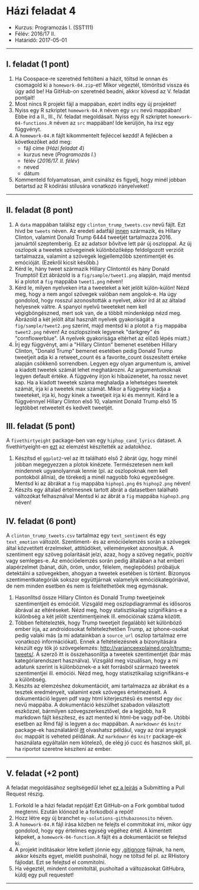 # Házi feladat 4
* Kurzus: Programozás I. (SST111)
* Félév: 2016/17 II.
* Határidő: 2017-05-01

---

## I. feladat (1 pont)
1. Ha Coospace-re szeretnéd feltölteni a házit, töltsd le onnan és csomagold ki a ```homework-04.zip```-et! Mikor végeztél, tömörítsd vissza és úgy add be! Ha GitHub-on szeretnéd beadni, akkor kövesd az V. feladat pontjait!
2. Most nincs R projekt fájl a mappában, ezért indíts egy új projektet! 
3. Nyiss egy R szkriptet ```homework-04.R``` néven egy ```src``` nevű mappában! Ebbe írd a II., III., IV. feladat megoldásait. Nyiss egy R szkriptet ```homework-04-functions.R``` néven az ```src``` mappában! Ide kerüljön, ha írsz egy függvényt.
4. A ```homework-04.R``` fájlt kikommentelt fejléccel kezdd! A fejlécben a következőket add meg: 
    - fájl címe (*Házi feladat 4*)
    - kurzus neve (*Programozás I.*)
    - félév (*2016/17. II. félév*)
    - neved
    - dátum
5. Kommenteld folyamatosan, amit csinálsz és figyelj, hogy minél jobban betartsd az R kódírási stílusára vonatkozó irányelveket!

---

## II. feladat (8 pont)

1. A ```data``` mappában találsz egy ```clinton_trump_tweets.csv``` nevű fájlt. Ezt hívd be ```tweets``` néven. Az eredeti adatfájl [innen](https://www.kaggle.com/benhamner/clinton-trump-tweets) származik, és Hillary Clinton, valamint Donald Trump 6444 tweetjét tartalmazza 2016. januártól szeptemberig. Ez az adatsor bővítve lett pár új oszloppal. Az új oszlopok a tweetek szövegeinek különbözőképp feldolgozott verzióit tartalmazza, valamint a szövegek legjellemzőbb szentimentjét és emócióját. (Ezekről kicsit később.)
2. Kérd le, hány tweet származik Hillary Clintontól és hány Donald Trumptól! Ezt ábrázold is a ```fig/sample/tweet1.png``` alapján, majd mentsd ki a plotot a ```fig``` mappába ```tweet1.png``` néven!
3. Kérd le, milyen nyelveken írta a tweeteket a két jelölt külön-külön! Nézd meg, hogy a nem angol szövegek valóban nem angolok-e. Ha úgy gondolod, hogy rosszul azonosították a nyelvet, akkor írd át az általad helyesnek váltre. A spanyol nyelvű tweeteket nem kell végigböngészned, mert sok van, de a többit mindenképp nézd meg. Ábrázold a két jelölt által használt nyelvek gyakoriságát a ```fig/sample/tweet2.png``` szerint, majd mentsd ki a plotot a ```fig``` mappába ```tweet2.png``` néven! Az oszlopszínek legyenek "darkgrey" és "cornflowerblue". (A nyelvek gyakorisága eltérhet az előző lépés miatt.)
4. Írj egy függvényt, ami a "Hillary Clinton" bemenet esetében Hillary Clinton, "Donald Trump" bemenet esetében pedig Donald Trump tweetjeit adja ki a retweet_count és a favorite_count összesített értéke alapján csökkenő sorrendben. Legyen egy olyan argumentum is, amivel a kiadott tweetek számát lehet meghatározni. Az argumentumoknak legyen default értéke. A függvény írjon ki hibaüzenetet, ha rossz nevet kap. Ha a kiadott tweetek száma meghaladja a lehetséges tweetek számát, írja ki a tweetek max számát. Mikor a függvény kiadja a tweeteket, írja ki, hogy kinek a tweetjeit írja ki és mennyit. Kérd le a függvénnyel Hillary Clinton első 10, valamint Donald Trump első 15 legtöbbet retweetelt és kedvelt tweetjét.

## III. feladat (5 pont)
A ```fivethirtyeight``` package-ben van egy ```hiphop_cand_lyrics``` dataset. A fivethirtyeight-en [ezt](https://projects.fivethirtyeight.com/clinton-trump-hip-hop-lyrics/) az elemzést készítették az adatokhoz.
1. Készítsd el ```ggplot2```-vel az itt található első 2 ábrát úgy, hogy minél jobban megegyezzen a plotok kinézete. Természetesen nem kell mindennek ugyanolyannak lennie (pl. az oszlopoknak nem kell pontokból állnia), de törekedj a minél nagyobb fokú egyezőségre. Mentsd ki az ábrákat a ```fig``` mappába ```hiphop1.png``` és ```hiphop2.png``` néven!
2. Készíts egy általad értelmesnek tartott ábrát a datasetben található változókat felhasználva! Mentsd ki az ábrát a ```fig``` mappába ```hiphop3.png``` néven!

## IV. feladat (6 pont)
A ```clinton_trump_tweets.csv``` tartalmaz egy ```text_sentiment``` és egy ```text_emotion``` változót. Szentiment- és az emócióelemzés során a szövegek által közvetített érzelmeket, attitűdöket, véleményeket azonosítjuk. A szentiment egy szöveg polaritását jelzi, azaz, hogy a szöveg negatív, pozitív vagy semleges-e. Az emócióelemzés során pedig általában a hat emberi alapérzelmet (bánat, düh, öröm, undor, félelem, meglepődés) próbáljuk detektálni a szövegekben, ahogyan a tweetek esetében is történt. Bizonyos szentimentkategóriák sokszor együttjárnak valamelyik emóciókategóriával, de nem minden esetben és nem is feleltethetőek meg egymásnak.
1. Hasonlítsd össze Hillary Clinton és Donald Trump tweetjeinek szentimentjeit és emócióit. Vizsgáld meg oszlopdiagrammal és idősoros ábrával az eltéréseket. Nézd meg, hogy statisztikailag szignifikáns-e a különbség a két jelölt szentimentjeinek ill. emócióinak száma között.
2. Többen feltételezték, hogy Trump tweetjeit (legalább) két különböző ember írja, az androidosokat feltételezhetően Trump, az iphone-osokat pedig valaki más (a mi adatainkban a ```source_url``` oszlop tartalmaz erre vonatkozó információkat). Ennek a feltételezésnek a bizonyítására készült egy tök jó szövegelemzés: http://varianceexplained.org/r/trump-tweets/. A szerző itt is összehasonlítja a tweetek szentimentjét (bár más kategóriarendszert használva). Vizsgáld meg vizuálisan, hogy a mi adatunk szerint is különböznek-e a két forrásból származó tweetek szentimentjei ill. emóciói. Nézd meg, hogy statisztikailag szignifikáns-e a különbség.
3. Készíts az elemzéshez dokumentációt, ami tartalmazza az ábrákat és a tesztek eredményeit, valamint ezek szöveges értelmezéseit. A dokumentáció legyen pdf vagy html kiterjesztésű és mentsd egy ```doc``` nevű mappába. A dokumentáció készülhet szabadon választott eszközzel, bármilyen szövegszerkesztővel, de a legjobb, ha R markdown fájlt készítesz, és azt mented ki html-be vagy pdf-be. Utóbbi esetben az Rmd fájl is legyen a ```doc``` mappában. A ```markdownr``` és ```knitr``` package-ek használatáról [itt](https://www.r-bloggers.com/r-markdown-and-knitr-tutorial-part-1/) olvashatsz például, vagy az órai anyagok ```doc``` mappáit is veheted példának. Az ```markdownr``` és ```knitr``` package-ek használata egyáltalán nem kötelező, de elég jó cucc és hasznos skill, pl. ha riportot szeretne készíteni az ember.

---

## V. feladat (+2 pont)
A feladat megoldásához segítségedül lehet [ez a leírás](https://gist.github.com/Chaser324/ce0505fbed06b947d962) a Submitting a Pull Request részig.

1. Forkold le a házi feladat repóját! Ezt GitHub-on a Fork gombbal tudod megtenni. Ezután klónozd le a forkodból a repót!
2. Hozz létre egy új branchet ```my-solutions-githubazonosito``` néven.
3. A ```homework-04.R``` fájl írása közben ne felejts el commitokat írni, mikor úgy gondolod, hogy egy értelmes egység végéhez értél. A kimentett képeket, a ```homework-04-function.R``` fájlt és a dokumentációt se felejtsd ki.
4. A projekt indításakor létre kellett jönnie egy [.gitignore](https://github.com/github/gitignore/blob/master/R.gitignore) fájlnak, ha nem, akkor készíts egyet, mielőtt pusholnál, hogy ne töltsd fel pl. az RHistory fájlodat. Ezt se felejtsd el commitolni.
5. Ha végeztél, mindent commitoltál, pusholtad a változásokat GitHubra, küldj egy pull requestet!

---
 
